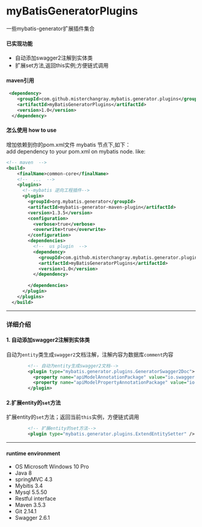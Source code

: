 # myBatisGeneratorPlugins
一些mybatis-generator扩展插件集合

#### 已实现功能
- 自动添加swagger2注解到实体类
- 扩展set方法,返回this实例;方便链式调用



#### maven引用
```xml
 <dependency>
    <groupId>com.github.misterchangray.mybatis.generator.plugins</groupId>
    <artifactId>myBatisGeneratorPlugins</artifactId>
    <version>1.0</version>
  </dependency>
```


#### 怎么使用 how to use
增加依赖到你的pom.xml文件 mybatis 节点下,如下：<br>
add dependency to your pom.xml on mybatis node. like:
``` xml
<!-- maven  -->
<build>
    <finalName>common-core</finalName>
    <!--  ...  -->
    <plugins>
      <!--mybatis 逆向工程插件-->
      <plugin>
        <groupId>org.mybatis.generator</groupId>
        <artifactId>mybatis-generator-maven-plugin</artifactId>
        <version>1.3.5</version>
        <configuration>
          <verbose>true</verbose>
          <overwrite>true</overwrite>
        </configuration>
        <dependencies>
          <!--  us plugin  -->
          <dependency>
            <groupId>com.github.misterchangray.mybatis.generator.plugins</groupId>
            <artifactId>myBatisGeneratorPlugins</artifactId>
            <version>1.0</version>
          </dependency>
  
        </dependencies>
      </plugin>
    </plugins>
  </build>
```
-----------------------------------------------
### 详细介绍

#### 1. 自动添加swagger2注解到实体类
自动为`entity`类生成`swagger2`文档注解，注解内容为数据库`comment`内容
``` xml
        <!-- 自动为entity生成swagger2文档-->
        <plugin type="mybatis.generator.plugins.GeneratorSwagger2Doc">
          <property name="apiModelAnnotationPackage" value="io.swagger.annotations.ApiModel" />
          <property name="apiModelPropertyAnnotationPackage" value="io.swagger.annotations.ApiModelProperty" />
        </plugin>
```
#### 2.扩展entity的`set`方法
扩展entity的`set`方法；返回当前`this`实例，方便链式调用
``` xml
        <!-- 扩展entity的set方法-->
        <plugin type="mybatis.generator.plugins.ExtendEntitySetter" />
```


-------------------------------------------------


####  runtime environment
- OS Microsoft Windows 10 Pro
- Java 8
- springMVC 4.3
- Mybitis 3.4
- Mysql 5.5.50
- Restful interface
- Maven 3.5.3
- Git 2.14.1
- Swagger 2.6.1
